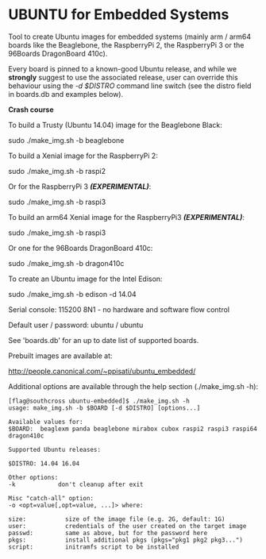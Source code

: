 # UBUNTU for Embedded Systems

Tool to create Ubuntu images for embedded systems (mainly arm / arm64 boards
like the Beaglebone, the RaspberryPi 2, the RaspberryPi 3 or the 96Boards
DragonBoard 410c).

Every board is pinned to a known-good Ubuntu release, and while we **strongly**
suggest to use the associated release, user can override this behaviour using the
_-d $DISTRO_ command line switch (see the distro field in boards.db and examples
below).

**Crash course**

To build a Trusty (Ubuntu 14.04) image for the Beaglebone Black:

sudo ./make_img.sh -b beaglebone

To build a Xenial image for the RaspberryPi 2:

sudo ./make_img.sh -b raspi2

Or for the RaspberryPi 3 **_(EXPERIMENTAL)_**:

sudo ./make_img.sh -b raspi3

To build an arm64 Xenial image for the RaspberryPi3 **_(EXPERIMENTAL)_**:

sudo ./make_img.sh -b raspi3

Or one for the 96Boards DragonBoard 410c:

sudo ./make_img.sh -b dragon410c

To create an Ubuntu image for the Intel Edison:

sudo ./make_img.sh -b edison -d 14.04

Serial console: 115200 8N1 - no hardware and software flow control 

Default user / password: ubuntu / ubuntu

See 'boards.db' for an up to date list of supported boards.

Prebuilt images are available at:

http://people.canonical.com/~ppisati/ubuntu_embedded/

Additional options are available through the help section (./make_img.sh -h):

```
[flag@southcross ubuntu-embedded]$ ./make_img.sh -h
usage: make_img.sh -b $BOARD [-d $DISTRO] [options...]

Available values for:
$BOARD:  beaglexm panda beaglebone mirabox cubox raspi2 raspi3 raspi64 dragon410c

Supported Ubuntu releases:

$DISTRO: 14.04 16.04

Other options:
-k            don't cleanup after exit

Misc "catch-all" option:
-o <opt=value[,opt=value, ...]> where:

size:			size of the image file (e.g. 2G, default: 1G)
user:			credentials of the user created on the target image
passwd:			same as above, but for the password here
pkgs:			install additional pkgs (pkgs="pkg1 pkg2 pkg3...")
script:			initramfs script to be installed
```

